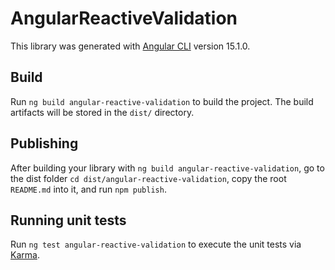 # AngularReactiveValidation

This library was generated with [Angular CLI](https://github.com/angular/angular-cli) version 15.1.0.

## Build

Run `ng build angular-reactive-validation` to build the project. The build artifacts will be stored in the `dist/` directory.

## Publishing

After building your library with `ng build angular-reactive-validation`, go to the dist folder `cd dist/angular-reactive-validation`, copy the root `README.md` into it, and run `npm publish`.

## Running unit tests

Run `ng test angular-reactive-validation` to execute the unit tests via [Karma](https://karma-runner.github.io).
